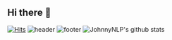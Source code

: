 ## Hi there 👋

[![Hits](https://hits.seeyoufarm.com/api/count/incr/badge.svg?url=https%3A%2F%2Fvelog.io%2F%40eugenie8%2FGithub-README.md&count_bg=%2312B886&title_bg=%23555555&icon=iconify.svg&icon_color=%23E7E7E7&title=view&edge_flat=false)](https://hits.seeyoufarm.com)
![header](https://capsule-render.vercel.app/api?type=waving&color=auto&height=200&section=header&text=Welcome!&fontSize=90)
![footer](https://capsule-render.vercel.app/api?type=waving&color=auto&height=100&section=footer&text=&fontSize=90)
<img src="https://github-readme-stats.vercel.app/api?username=JohnnyNLP&show_icons=true&theme=radical" alt="JohnnyNLP's github stats" /></a> 


<!--
**JohnnyNLP/JohnnyNLP** is a ✨ _special_ ✨ repository because its `README.md` (this file) appears on your GitHub profile.

Here are some ideas to get you started:

- 🔭 I’m currently working on ...
- 🌱 I’m currently learning ...
- 👯 I’m looking to collaborate on ...
- 🤔 I’m looking for help with ...
- 💬 Ask me about ...
- 📫 How to reach me: ...
- 😄 Pronouns: ...
- ⚡ Fun fact: ...
-->
